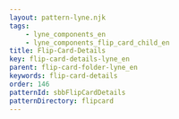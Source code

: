 ```yaml
---
layout: pattern-lyne.njk
tags: 
    - lyne_components_en
    - lyne_components_flip_card_child_en
title: Flip-Card-Details
key: flip-card-details-lyne_en
parent: flip-card-folder-lyne_en
keywords: flip-card-details
order: 146
patternId: sbbFlipCardDetails
patternDirectory: flipcard
---
```

